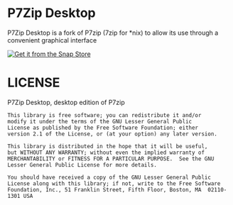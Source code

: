 # P7Zip Desktop

P7Zip Desktop is a fork of P7zip (7zip for *nix) to allow its use through a convenient graphical interface

[![Get it from the Snap Store](https://snapcraft.io/static/images/badges/en/snap-store-black.svg)](https://snapcraft.io/p7zip-desktop)

LICENSE
=======
P7Zip Desktop, desktop edition of P7zip

    This library is free software; you can redistribute it and/or
    modify it under the terms of the GNU Lesser General Public
    License as published by the Free Software Foundation; either
    version 2.1 of the License, or (at your option) any later version.

    This library is distributed in the hope that it will be useful,
    but WITHOUT ANY WARRANTY; without even the implied warranty of
    MERCHANTABILITY or FITNESS FOR A PARTICULAR PURPOSE.  See the GNU
    Lesser General Public License for more details.

    You should have received a copy of the GNU Lesser General Public
    License along with this library; if not, write to the Free Software
    Foundation, Inc., 51 Franklin Street, Fifth Floor, Boston, MA  02110-1301 USA
